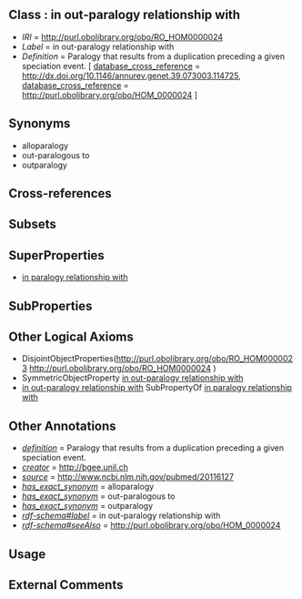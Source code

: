 
## Class : in out-paralogy relationship with

 * *IRI* = http://purl.obolibrary.org/obo/RO_HOM0000024
 * *Label* = in out-paralogy relationship with
 * *Definition* = Paralogy that results from a duplication preceding a given speciation event. [ [database_cross_reference](../../ef/oboInOwl#hasDbXref.md) = http://dx.doi.org/10.1146/annurev.genet.39.073003.114725, [database_cross_reference](../../ef/oboInOwl#hasDbXref.md) = http://purl.obolibrary.org/obo/HOM_0000024 ]

## Synonyms

 * alloparalogy
 * out-paralogous to
 * outparalogy

## Cross-references


## Subsets


## SuperProperties

 * [in paralogy relationship with](../../RO/11/RO_HOM0000011.md)

## SubProperties


## Other Logical Axioms

 * DisjointObjectProperties(<http://purl.obolibrary.org/obo/RO_HOM0000023> <http://purl.obolibrary.org/obo/RO_HOM0000024> )
 * SymmetricObjectProperty [in out-paralogy relationship with](../../RO/24/RO_HOM0000024.md)
 * [in out-paralogy relationship with](../../RO/24/RO_HOM0000024.md) SubPropertyOf [in paralogy relationship with](../../RO/11/RO_HOM0000011.md)

## Other Annotations

 * *[definition](../../IAO/15/IAO_0000115.md)* = Paralogy that results from a duplication preceding a given speciation event.
 * *[creator](../../or/creator.md)* = http://bgee.unil.ch
 * *[source](../../ce/source.md)* = http://www.ncbi.nlm.nih.gov/pubmed/20116127
 * *[has_exact_synonym](../../ym/oboInOwl#hasExactSynonym.md)* = alloparalogy
 * *[has_exact_synonym](../../ym/oboInOwl#hasExactSynonym.md)* = out-paralogous to
 * *[has_exact_synonym](../../ym/oboInOwl#hasExactSynonym.md)* = outparalogy
 * *[rdf-schema#label](../../el/rdf-schema#label.md)* = in out-paralogy relationship with
 * *[rdf-schema#seeAlso](../../so/rdf-schema#seeAlso.md)* = http://purl.obolibrary.org/obo/HOM_0000024

## Usage


## External Comments

